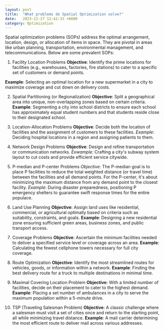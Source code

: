 ```yaml
---
layout: post
title:  "What problems do Spatial Optimization solve?" 
date:   2023-12-27 12:41:33 +0800
category: Optimization
---
```


Spatial optimization problems (SOPs) address the optimal arrangement, location, design, or allocation of items in space. They are pivotal in areas like urban planning, transportation, environmental management, and telecommunications. Below are some prevalent SOPs:

1. Facility Location Problems 
**Objective**: Identify the prime locations for facilities (e.g., warehouses, factories, fire stations) to cater to a specific set of customers or demand points. 

**Example**: Selecting an optimal location for a new supermarket in a city to maximize coverage and cut down on delivery costs.

2. Spatial Partitioning (or Regionalization) 
**Objective**: Split a geographical area into unique, non-overlapping zones based on certain criteria. 
**Example**: Segmenting a city into school districts to ensure each school has approximately equal student numbers and that students reside close to their designated school. 

3. Location-Allocation Problems 
**Objective**: Decide both the location of facilities and the assignment of customers to these facilities. 
*Example*: Deciding hospital locations in a region and assigning patients to them. 

4. Network Design Problems 
**Objective**: Design and refine transportation or communication networks. 
*Exwample*: Crafting a city's subway system layout to cut costs and provide efficient service citywide. 

5. P-median and P-center Problems 
*Objective*: The P-median goal is to place P facilities to reduce the total weighted distance (or travel time) between the facilities and all demand points. For the P-center, it's about minimizing the maximum distance from any demand point to the closest facility. 
*Example*: During disaster preparedness, positioning P emergency shelters to guarantee swift response times for the entire populace. 

6. Land Use Planning 
**Objective**: Assign land uses like residential, commercial, or agricultural optimally based on criteria such as suitability, constraints, and goals. 
**Example**: Designing a new residential zone ensuring sufficient green areas, business zones, and public transport access. 

7. Coverage Problems 
**Objective**: Ascertain the minimum facilities needed to deliver a specified service level or coverage across an area. 
**Example**: Calculating the fewest cellphone towers necessary for full city coverage. 

8. Route Optimization 
**Objective**: Identify the most streamlined routes for vehicles, goods, or information within a network. 
**Example**: Finding the best delivery route for a truck to multiple destinations in minimal time. 

9. Maximal Covering Location Problem 
**Objective**: With a limited number of facilities, decide on their placement to cater to the highest demand. 
**Example**: Placing a set number of ambulances in a city to serve the maximum population within a 5-minute drive. 

10. TSP (Traveling Salesman Problem) 
**Objective**: A classic challenge where a salesman must visit a set of cities once and return to the starting point, all while minimizing travel distance. 
**Example**: A mail carrier determining the most efficient route to deliver mail across various addresses.
